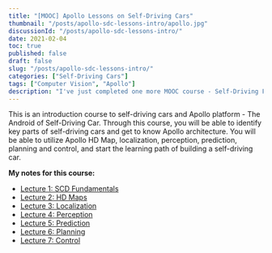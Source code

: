 ```yaml
---
title: "[MOOC] Apollo Lessons on Self-Driving Cars"
thumbnail: "/posts/apollo-sdc-lessons-intro/apollo.jpg"
discussionId: "/posts/apollo-sdc-lessons-intro/"
date: 2021-02-04
toc: true
published: false
draft: false
slug: "/posts/apollo-sdc-lessons-intro/"
categories: ["Self-Driving Cars"]
tags: ["Computer Vision", "Apollo"]
description: "I've just completed one more MOOC course - Self-Driving Fundamentals - Featuring Apollo. Content: This note link add my lesson notes for the course lectures."
---
```


This is an introduction course to self-driving cars and Apollo platform - The Android of Self-Driving Car. Through this course, you will be able to identify key parts of self-driving cars and get to know Apollo architecture. You will be able to utilize Apollo HD Map, localization, perception, prediction, planning and control, and start the learning path of building a self-driving car.

**My notes for this course:**

- [Lecture 1: SCD Fundamentals](/posts/apollo-sdc-lesson-1-fundamentals/)
- [Lecture 2: HD Maps](/posts/apollo-sdc-lesson-2-hd-maps/)
- [Lecture 3: Localization](/posts/apollo-sdc-lesson-3-localization/)
- [Lecture 4: Perception](/posts/apollo-sdc-lesson-4-perception/)
- [Lecture 5: Prediction](/posts/apollo-sdc-lesson-5-prediction/)
- [Lecture 6: Planning](/posts/apollo-sdc-lesson-6-planning/)
- [Lecture 7: Control](/posts/apollo-sdc-lesson-7-control/)